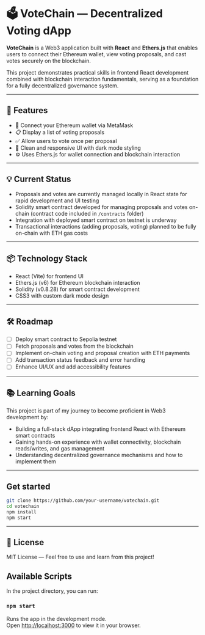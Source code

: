 # 🗳️ VoteChain — Decentralized Voting dApp

**VoteChain** is a Web3 application built with **React** and **Ethers.js** that enables users to connect their Ethereum wallet, view voting proposals, and cast votes securely on the blockchain.  

This project demonstrates practical skills in frontend React development combined with blockchain interaction fundamentals, serving as a foundation for a fully decentralized governance system.

---

## 🚀 Features

- 🔐 Connect your Ethereum wallet via MetaMask  
- 📋 Display a list of voting proposals  
- ✅ Allow users to vote once per proposal  
- 🎨 Clean and responsive UI with dark mode styling  
- ⚙️ Uses Ethers.js for wallet connection and blockchain interaction  

---

## 💡 Current Status

- Proposals and votes are currently managed locally in React state for rapid development and UI testing  
- Solidity smart contract developed for managing proposals and votes on-chain (contract code included in `/contracts` folder)  
- Integration with deployed smart contract on testnet is underway  
- Transactional interactions (adding proposals, voting) planned to be fully on-chain with ETH gas costs  

---

## 📦 Technology Stack

- React (Vite) for frontend UI  
- Ethers.js (v6) for Ethereum blockchain interaction  
- Solidity (v0.8.28) for smart contract development  
- CSS3 with custom dark mode design  

---

## 🛠️ Roadmap

- [ ] Deploy smart contract to Sepolia testnet  
- [ ] Fetch proposals and votes from the blockchain  
- [ ] Implement on-chain voting and proposal creation with ETH payments  
- [ ] Add transaction status feedback and error handling  
- [ ] Enhance UI/UX and add accessibility features  

---

## 📚 Learning Goals

This project is part of my journey to become proficient in Web3 development by:  
- Building a full-stack dApp integrating frontend React with Ethereum smart contracts  
- Gaining hands-on experience with wallet connectivity, blockchain reads/writes, and gas management  
- Understanding decentralized governance mechanisms and how to implement them  

---

## Get started

   ```bash
   git clone https://github.com/your-username/votechain.git
   cd votechain
   npm install
   npm start
```
---

## 📝 License

MIT License — Feel free to use and learn from this project!

## Available Scripts

In the project directory, you can run:

### `npm start`

Runs the app in the development mode.\
Open [http://localhost:3000](http://localhost:3000) to view it in your browser.


